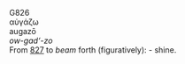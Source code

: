<body>
  <p>G826<br>  αὐγάζω  <br> augazō  <br><i>ow-gad‘-zo </i><br>From <a href="g0827.htm">827</a>  to <i>beam</i> forth (figuratively): - shine.<br></p>
 </body>
